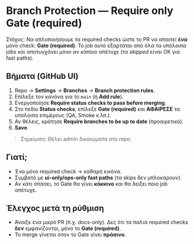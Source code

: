 # Branch Protection — Require only **Gate (required)**

Στόχος: Να απλοποιήσουμε τα required checks ώστε το PR να απαιτεί **ένα** μόνο check: **Gate (required)**.
Το job αυτό εξαρτάται από όλα τα υπόλοιπα jobs και αποτυγχάνει μόνο αν κάποιο απέτυχε (τα *skipped* είναι ΟΚ για fast paths).

## Βήματα (GitHub UI)
1. Repo → **Settings** → **Branches** → **Branch protection rules**.
2. Επίλεξε τον κανόνα για το `main` (ή **Add rule**).
3. Ενεργοποίησε **Require status checks to pass before merging**.
4. Στο πεδίο **Status checks**, επίλεξε **Gate (required)** και **ΑΦΑΙΡΕΣΕ** τα υπόλοιπα επιμέρους (QA, Smoke κ.λπ.).
5. Αν θέλεις, κράτησε **Require branches to be up to date** (προαιρετικό).
6. **Save**.

> Σημείωση: Θέλει admin δικαιώματα στο repo.

## Γιατί;
- Ένα μόνο required check → καθαρή εικόνα.
- Συμβατό με **ui-only/ops-only fast paths** (τα skips δεν μπλοκάρουν).
- Αν κάτι σπάσει, το Gate θα γίνει **κόκκινο** και θα δείξει ποιο job απέτυχε.

## Έλεγχος μετά τη ρύθμιση
- Άνοιξε ένα μικρό PR (π.χ. docs-only). Δες ότι τα παλιά required checks **δεν** εμφανίζονται, μόνο το **Gate (required)**.
- Το merge γίνεται όταν το Gate γίνει **πράσινο**.
